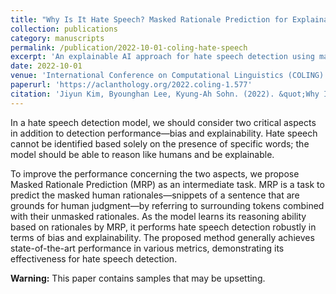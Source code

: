 ```yaml
---
title: "Why Is It Hate Speech? Masked Rationale Prediction for Explainable Hate Speech Detection"
collection: publications
category: manuscripts
permalink: /publication/2022-10-01-coling-hate-speech
excerpt: 'An explainable AI approach for hate speech detection using masked rationale prediction to improve both bias mitigation and model interpretability.'
date: 2022-10-01
venue: 'International Conference on Computational Linguistics (COLING)'
paperurl: 'https://aclanthology.org/2022.coling-1.577'
citation: 'Jiyun Kim, Byounghan Lee, Kyung-Ah Sohn. (2022). &quot;Why Is It Hate Speech? Masked Rationale Prediction for Explainable Hate Speech Detection.&quot; <i>Proceedings of the 29th International Conference on Computational Linguistics (COLING)</i>, pages 6644–6655.'
---
```


In a hate speech detection model, we should consider two critical aspects in addition to detection performance—bias and explainability. Hate speech cannot be identified based solely on the presence of specific words; the model should be able to reason like humans and be explainable.

To improve the performance concerning the two aspects, we propose Masked Rationale Prediction (MRP) as an intermediate task. MRP is a task to predict the masked human rationales—snippets of a sentence that are grounds for human judgment—by referring to surrounding tokens combined with their unmasked rationales. As the model learns its reasoning ability based on rationales by MRP, it performs hate speech detection robustly in terms of bias and explainability. The proposed method generally achieves state-of-the-art performance in various metrics, demonstrating its effectiveness for hate speech detection.

**Warning:** This paper contains samples that may be upsetting.
